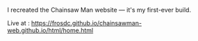 I recreated the Chainsaw Man website — it's my first-ever build.

Live at : 
https://frosdc.github.io/chainsawman-web.github.io/html/home.html
